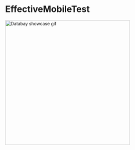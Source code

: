 # EffectiveMobileTest
<img src="https://github.com/AlmecDoux/EffectiveMobileTest/blob/master/effectiveAppTest.gif" alt="Databay showcase gif" title="" width="400"/>
